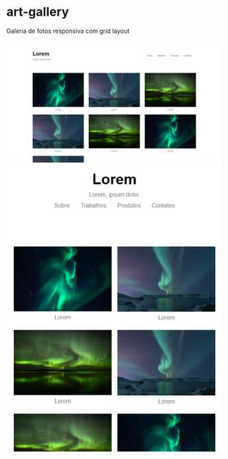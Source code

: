 # art-gallery
 Galeria de fotos responsiva com grid layout

<img src="src/desktop.png">

<img src="src/mobile.png">
